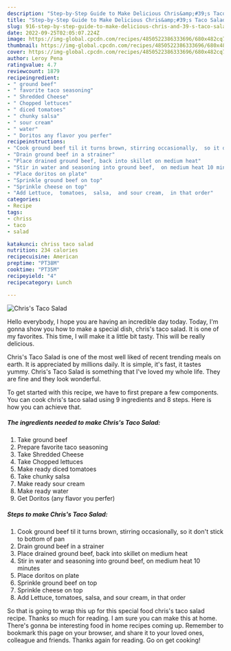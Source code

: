 ```yaml
---
description: "Step-by-Step Guide to Make Delicious Chris&amp;#39;s Taco Salad"
title: "Step-by-Step Guide to Make Delicious Chris&amp;#39;s Taco Salad"
slug: 916-step-by-step-guide-to-make-delicious-chris-and-39-s-taco-salad
date: 2022-09-25T02:05:07.224Z
image: https://img-global.cpcdn.com/recipes/4850522386333696/680x482cq70/chriss-taco-salad-recipe-main-photo.jpg
thumbnail: https://img-global.cpcdn.com/recipes/4850522386333696/680x482cq70/chriss-taco-salad-recipe-main-photo.jpg
cover: https://img-global.cpcdn.com/recipes/4850522386333696/680x482cq70/chriss-taco-salad-recipe-main-photo.jpg
author: Leroy Pena
ratingvalue: 4.7
reviewcount: 1879
recipeingredient:
- " ground beef"
- " favorite taco seasoning"
- " Shredded Cheese"
- " Chopped lettuces"
- " diced tomatoes"
- " chunky salsa"
- " sour cream"
- " water"
- " Doritos any flavor you perfer"
recipeinstructions:
- "Cook ground beef til it turns brown, stirring occasionally,  so it don&#39;t stick to bottom of pan"
- "Drain ground beef in a strainer"
- "Place drained ground beef, back into skillet on medium heat"
- "Stir in water and seasoning into ground beef,  on medium heat 10 minutes"
- "Place doritos on plate"
- "Sprinkle ground beef on top"
- "Sprinkle cheese on top"
- "Add Lettuce,  tomatoes,  salsa,  and sour cream,  in that order"
categories:
- Recipe
tags:
- chriss
- taco
- salad

katakunci: chriss taco salad 
nutrition: 234 calories
recipecuisine: American
preptime: "PT38M"
cooktime: "PT35M"
recipeyield: "4"
recipecategory: Lunch

---
```



![Chris&#39;s Taco Salad](https://img-global.cpcdn.com/recipes/4850522386333696/680x482cq70/chriss-taco-salad-recipe-main-photo.jpg)

Hello everybody, I hope you are having an incredible day today. Today, I'm gonna show you how to make a special dish, chris&#39;s taco salad. It is one of my favorites. This time, I will make it a little bit tasty. This will be really delicious.



Chris&#39;s Taco Salad is one of the most well liked of recent trending meals on earth. It is appreciated by millions daily. It is simple, it's fast, it tastes yummy. Chris&#39;s Taco Salad is something that I've loved my whole life. They are fine and they look wonderful.


To get started with this recipe, we have to first prepare a few components. You can cook chris&#39;s taco salad using 9 ingredients and 8 steps. Here is how you can achieve that.

<!--inarticleads1-->

##### The ingredients needed to make Chris&#39;s Taco Salad:

1. Take  ground beef
1. Prepare  favorite taco seasoning
1. Take  Shredded Cheese
1. Take  Chopped lettuces
1. Make ready  diced tomatoes
1. Take  chunky salsa
1. Make ready  sour cream
1. Make ready  water
1. Get  Doritos (any flavor you perfer)




<!--inarticleads2-->

##### Steps to make Chris&#39;s Taco Salad:

1. Cook ground beef til it turns brown, stirring occasionally,  so it don&#39;t stick to bottom of pan
1. Drain ground beef in a strainer
1. Place drained ground beef, back into skillet on medium heat
1. Stir in water and seasoning into ground beef,  on medium heat 10 minutes
1. Place doritos on plate
1. Sprinkle ground beef on top
1. Sprinkle cheese on top
1. Add Lettuce,  tomatoes,  salsa,  and sour cream,  in that order




So that is going to wrap this up for this special food chris&#39;s taco salad recipe. Thanks so much for reading. I am sure you can make this at home. There's gonna be interesting food in home recipes coming up. Remember to bookmark this page on your browser, and share it to your loved ones, colleague and friends. Thanks again for reading. Go on get cooking!
